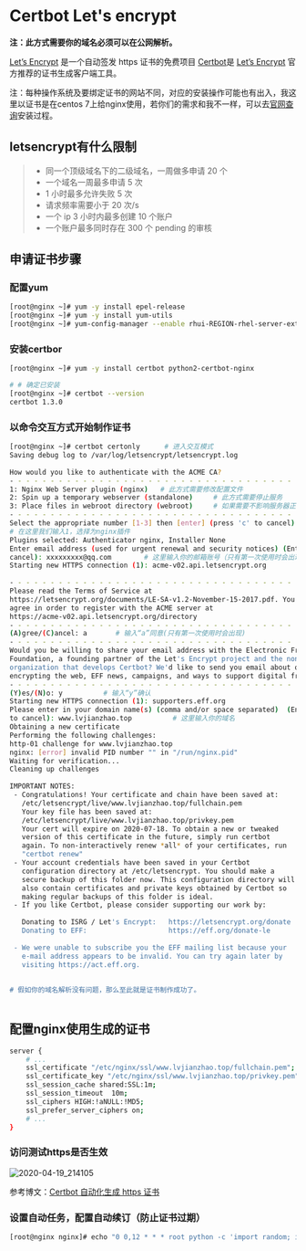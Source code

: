 # Certbot Let's encrypt

**注：此方式需要你的域名必须可以在公网解析。**

[Let’s Encrypt](https://letsencrypt.org/zh-cn/) 是一个自动签发 https 证书的免费项目
[Certbot](https://certbot.eff.org/)是 [Let’s Encrypt](https://letsencrypt.org/zh-cn/) 官方推荐的证书生成客户端工具。

注：每种操作系统及要绑定证书的网站不同，对应的安装操作可能也有出入，我这里以证书是在centos 7上给nginx使用，若你们的需求和我不一样，可以去[官网查询](https://certbot.eff.org/)安装过程。

## letsencrypt有什么限制

> - 同一个顶级域名下的二级域名，一周做多申请 20 个
> - 一个域名一周最多申请 5 次
> - 1 小时最多允许失败 5 次
> - 请求频率需要小于 20 次/s
> - 一个 ip 3 小时内最多创建 10 个账户
> - 一个账户最多同时存在 300 个 pending 的审核

## 申请证书步骤

### 配置yum

```bash
[root@nginx ~]# yum -y install epel-release 
[root@nginx ~]# yum -y install yum-utils
[root@nginx ~]# yum-config-manager --enable rhui-REGION-rhel-server-extras rhui-REGION-rhel-server-optional
```

### 安装certbor

```bash
[root@nginx ~]# yum -y install certbot python2-certbot-nginx

# # 确定已安装
[root@nginx ~]# certbot --version
certbot 1.3.0
```

### 以命令交互方式开始制作证书

```bash
[root@nginx ~]# certbot certonly      # 进入交互模式
Saving debug log to /var/log/letsencrypt/letsencrypt.log
 
How would you like to authenticate with the ACME CA?
- - - - - - - - - - - - - - - - - - - - - - - - - - - - - - - - - - - - - - - -
1: Nginx Web Server plugin (nginx)   # 此方式需要修改配置文件
2: Spin up a temporary webserver (standalone)     # 此方式需要停止服务
3: Place files in webroot directory (webroot)     # 如果需要不影响服务器正常运行的情况下制作证书，可以选择这种方式
- - - - - - - - - - - - - - - - - - - - - - - - - - - - - - - - - - - - - - - -
Select the appropriate number [1-3] then [enter] (press 'c' to cancel): 1
# 在这里我们输入1，选择为nginx插件
Plugins selected: Authenticator nginx, Installer None
Enter email address (used for urgent renewal and security notices) (Enter 'c' to
cancel): xxxxxxxxx@qq.com        # 这里输入你的邮箱账号（只有第一次使用时会出现）
Starting new HTTPS connection (1): acme-v02.api.letsencrypt.org
 
- - - - - - - - - - - - - - - - - - - - - - - - - - - - - - - - - - - - - - - -
Please read the Terms of Service at
https://letsencrypt.org/documents/LE-SA-v1.2-November-15-2017.pdf. You must
agree in order to register with the ACME server at
https://acme-v02.api.letsencrypt.org/directory
- - - - - - - - - - - - - - - - - - - - - - - - - - - - - - - - - - - - - - - -
(A)gree/(C)ancel: a       # 输入“a”同意(只有第一次使用时会出现)
- - - - - - - - - - - - - - - - - - - - - - - - - - - - - - - - - - - - - - - -
Would you be willing to share your email address with the Electronic Frontier
Foundation, a founding partner of the Let's Encrypt project and the non-profit
organization that develops Certbot? We'd like to send you email about our work
encrypting the web, EFF news, campaigns, and ways to support digital freedom.
- - - - - - - - - - - - - - - - - - - - - - - - - - - - - - - - - - - - - - - -
(Y)es/(N)o: y          # 输入“y”确认
Starting new HTTPS connection (1): supporters.eff.org
Please enter in your domain name(s) (comma and/or space separated)  (Enter 'c'
to cancel): www.lvjianzhao.top          # 这里输入你的域名
Obtaining a new certificate
Performing the following challenges:
http-01 challenge for www.lvjianzhao.top
nginx: [error] invalid PID number "" in "/run/nginx.pid"
Waiting for verification...
Cleaning up challenges
 
IMPORTANT NOTES:
 - Congratulations! Your certificate and chain have been saved at:
   /etc/letsencrypt/live/www.lvjianzhao.top/fullchain.pem
   Your key file has been saved at:
   /etc/letsencrypt/live/www.lvjianzhao.top/privkey.pem
   Your cert will expire on 2020-07-18. To obtain a new or tweaked
   version of this certificate in the future, simply run certbot
   again. To non-interactively renew *all* of your certificates, run
   "certbot renew"
 - Your account credentials have been saved in your Certbot
   configuration directory at /etc/letsencrypt. You should make a
   secure backup of this folder now. This configuration directory will
   also contain certificates and private keys obtained by Certbot so
   making regular backups of this folder is ideal.
 - If you like Certbot, please consider supporting our work by:
 
   Donating to ISRG / Let's Encrypt:   https://letsencrypt.org/donate
   Donating to EFF:                    https://eff.org/donate-le
 
 - We were unable to subscribe you the EFF mailing list because your
   e-mail address appears to be invalid. You can try again later by
   visiting https://act.eff.org.
 
 
# 假如你的域名解析没有问题，那么至此就是证书制作成功了。
 
```

## 配置nginx使用生成的证书

```bash
server {
    # ...
    ssl_certificate "/etc/nginx/ssl/www.lvjianzhao.top/fullchain.pem";
    ssl_certificate_key "/etc/nginx/ssl/www.lvjianzhao.top/privkey.pem";
    ssl_session_cache shared:SSL:1m;
    ssl_session_timeout  10m;
    ssl_ciphers HIGH:!aNULL:!MD5;
    ssl_prefer_server_ciphers on;
    # ...
}
```

### 访问测试https是否生效

![2020-04-19_214105](https://gitee.com/lvjianzhao/ray-xsj/raw/master/%E5%B0%8F%E4%B9%A6%E5%8C%A0/2020-04-19_214105.png)

参考博文：[Certbot 自动化生成 https 证书](https://www.jianshu.com/p/6ea81a7b768f)

### 设置自动任务，配置自动续订（防止证书过期）

```bash
[root@nginx nginx]# echo "0 0,12 * * * root python -c 'import random; import time; time.sleep(random.random() * 3600)' && certbot renew -q" | tee -a /etc/crontab
```



